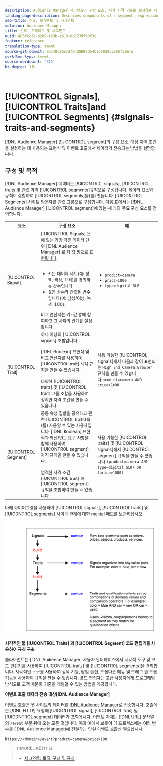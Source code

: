 ```yaml
---
description: Audience Manager 세그먼트의 구성 요소, 대상 자격 기준을 설정하는 데 사용되는 표현식 및 이벤트 호출에서 데이터가 전송되는 방법을 설명합니다.
landing-page-description: Describes components of a segment, expressions used to set audience qualification criteria, and how data is transmitted.
seo-title: 신호, 트레이트 및 세그먼트
solution: Audience Manager
title: 신호, 트레이트 및 세그먼트
uuid: 485fcc5c-b289-463b-a610-0d727df90f3c
feature: reference
translation-type: tm+mt
source-git-commit: e6348c85e7df6428802d54b2c90385ce95f50e1a
workflow-type: tm+mt
source-wordcount: '349'
ht-degree: 11%

---
```



# [!UICONTROL Signals],  [!UICONTROL Traits]and  [!UICONTROL Segments] {#signals-traits-and-segments}

[!DNL Audience Manager] [!UICONTROL segment]의 구성 요소, 대상 자격 조건을 설정하는 데 사용되는 표현식 및 이벤트 호출에서 데이터가 전송되는 방법을 설명합니다.

## 구성 및 목적

[!DNL Audience Manager] 데이터는  [!UICONTROL signals],  [!UICONTROL traits]및 관련 자격  [!UICONTROL segments]규칙으로 구성됩니다. 데이터 요소와 규칙이 결합하여 [!UICONTROL segments]을(를) 만듭니다. [!UICONTROL Segments] 사이트 방문자를 관련 그룹으로 구성합니다. 다음 표에서는 [!DNL Audience Manager] [!UICONTROL segment]에 있는 세 개의 주요 구성 요소를 정의합니다.

| 요소 | 구성 요소 | 예 |
|---|---|---|
| [!UICONTROL Signal] | [!UICONTROL Signals] 은 에 있는 가장 작은 데이터 단위 [!DNL Audience Manager] 로  [키 값 쌍으로 표현됩니다](../reference/key-value-pairs-explained.md).<br><br><ul><li>키는 데이터 세트(예: 성별, 색상, 가격)를 정의하는 상수입니다.</li><li>값은 상수와 관련된 변수입니다(예: 남성/여성, 녹색, 100).</li></ul>비교 연산자는 키-값 쌍에 참여하고 그 사이의 관계를 설정합니다. | <ul><li>`product=camera`</li><li>`price>1000`</li><li>`type=digital SLR`</li></ul> |
| [!UICONTROL Trait] | 하나 이상의 [!UICONTROL signals] 조합입니다.<br><br> [!DNL Boolean] 표현식 및 비교 연산자를 사용하여  [!UICONTROL trait] 자격 규칙을 만들 수 있습니다. <br><br>다양한  [!UICONTROL traits] 및  [!UICONTROL trait] 그룹 조합을 사용하여 정확한 자격 조건을 만들 수 있습니다. | 사용 가능한 [!UICONTROL signals]에서 다음과 같이 표현되는 `High End Camera Browser` 규칙을 만들 수 있습니다.`product=camera AND price>1000` |
| [!UICONTROL Segment] | 공통 속성 집합을 공유하고 관련 [!UICONTROL traits]을(를) 사용할 수 있는 사용자입니다. [!DNL Boolean] 표현식과 최신/빈도 요구 사항을 함께 사용하여  [!UICONTROL segment] 자격 규칙을 만들 수 있습니다.<br><br> 엄격한 자격 조건 [!UICONTROL trait] 과  [!UICONTROL segment] 규칙을 조합하여 만들 수 있습니다. | 사용 가능한 [!UICONTROL traits] 및 [!UICONTROL signals]에서 [!UICONTROL segment] 규칙을 만들 수 있습니다.`(product=camera AND type=digital SLR) OR (price>1000)` |

아래 다이어그램을 사용하여 [!UICONTROL signals], [!UICONTROL traits] 및 [!UICONTROL segments] 사이의 관계에 대한 mental 메모를 보관하십시오.

![](assets/signals-traits-segments.png)

**시각적인 툴 [!UICONTROL Traits] 과  [!UICONTROL Segment] 코드 편집기를 사용하여 규칙 구축**

클라이언트는 [!DNL Audience Manager] 사용자 인터페이스에서 시각적 도구 및 코드 편집기를 사용하여 [!UICONTROL traits] 및 [!UICONTROL segments]을 관리합니다. 시각적인 도구를 사용하여 검색 기능, 팝업 옵션, 드롭다운 메뉴 및 드래그 앤 드롭 기능을 사용하여 규칙을 만들 수 있습니다. 코드 편집자는 고급 사용자에게 프로그래밍 방식으로 고객 세분화 기준을 개발할 수 있는 방법을 제공합니다.

**이벤트 호출 데이터 전송 대상[!DNL Audience Manager]**

이벤트 호출은 웹 사이트의 데이터를 [!DNL Audience Manager](으)로 전송합니다. 호출에는 [!DNL HTTP] 요청에 [!UICONTROL signal], [!UICONTROL trait] 및 [!UICONTROL segment] 데이터가 포함됩니다. 이벤트 자체는 [!DNL URL] 문자열의 `/event` 부분 뒤에 오는 모든 것입니다. 아래 예에서 보듯이 이 프로세스에는 여러 변수를 [!DNL Audience Manager]에 전달하는 단일 이벤트 호출만 필요합니다.

`https://<domain>/event?product=camera&price>100`

>[!MORELIKETHIS]
>
>* [세그먼트: 목적, 구성 및 규칙](../features/segments/segments-purpose.md)


